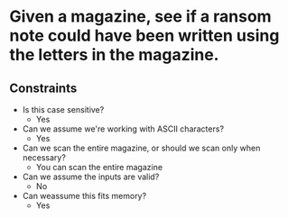 # Given a magazine, see if a ransom note could have been written using the letters in the magazine.

## Constraints

* Is this case sensitive?
  * Yes
* Can we assume we're working with ASCII characters?
  * Yes
* Can we scan the entire magazine, or should we scan only when necessary?
  * You can scan the entire magazine
* Can we assume the inputs are valid?
  * No
* Can weassume this fits memory?
  * Yes

